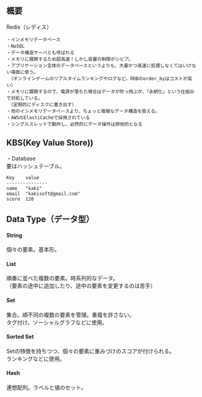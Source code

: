 ## 概要
Redis（レディス）
```
・インメモリデータベース
・NoSQL
・データ構造サーバとも呼ばれる
・メモリに展開するため超高速！しかし容量の制限がシビア。
・アプリケーション全体のデータベースというよりも、大量かつ高速に処理しなくてはいけない場面に使う。
　（オンラインゲームのリアルタイムランキングやログなど。RDBのorder_byはコストが高い）
・メモリに展開するので、電源が落ちた場合はデータが吹っ飛ぶが、「永続化」という仕組みで対処している。
　（定期的にディスクに書き出す）
・他のインメモリデータベースより、ちょっと複雑なデータ構造を扱える。
・AWSのElastiCacheで採用されている
・シングルスレッドで動作し、必然的にデータ操作は排他的となる
```

## KBS(Key Value Store))
・Database    
要はハッシュテーブル。
```
Key    value
---------------
name   "kaki"
email  "kakisoft@gmail.com"
score  120
```

## Data Type（データ型）
#### String
個々の要素。基本形。    
#### List
順番に並べた複数の要素。時系列的なデータ。    
（要素の途中に追加したり、途中の要素を変更するのは苦手）    
#### Set
集合。順不同の複数の要素を管理。重複を許さない。    
タグ付け、ソーシャルグラフなどに使用。     
#### Sorted Set
Setの特徴を持ちつつ、個々の要素に重みづけのスコアが付けられる。    
ランキングなどに使用。    
#### Hash
連想配列。ラベルと値のセット。    

